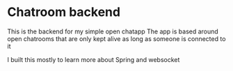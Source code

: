 # Chatroom backend
This is the backend for my simple open chatapp
The app is based around open chatrooms that are only kept alive as long as someone is connected to it

I built this mostly to learn more about Spring and websocket
